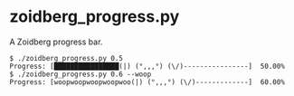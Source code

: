 # zoidberg_progress.py

A Zoidberg progress bar.

    $ ./zoidberg_progress.py 0.5
    Progress: [████████████████(|) (°,,,°) (\/)----------------]  50.00%
    $ ./zoidberg_progress.py 0.6 --woop
    Progress: [woopwoopwoopwoopwoo(|) (°,,,°) (\/)-------------]  60.00%
